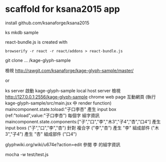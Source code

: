 scaffold for ksana2015 app
====

install github.com/ksanaforge/ksana2015

ks mkdb sample

react-bundle.js is created with 

    browserify -r react -r react/addons > react-bundle.js

git clone ... /kage-glyph-sample

檢視 http://rawgit.com/ksanaforge/kage-glyph-sample/master/

or

ks server 
啟動 kage-glyph-sample local host server
檢視 http://127.0.0.1:2556/kage-glyph-sample chrome web page 互動網頁
(執行 kage-glyph-sample/src/main.jsx 中 render function)
maincomponent.state.toload:"子口李杏"
產生 input box (ref:"toload",value:"子口李杏")
每個字 組字資訊
maincomponent.state.components:["子","口","李","木3","子4","杏","口4"]
產生 input boxs ("子","口","李","杏")
針對 複合字 ("李","杏")
產生 "李" 組成部件 ("木3","子4")
產生 "杏" 組成部件 ("口4")

glyphwiki.org/wiki/u674e?action=edit 參閱 李 的組字資訊

   mocha -w test/test.js